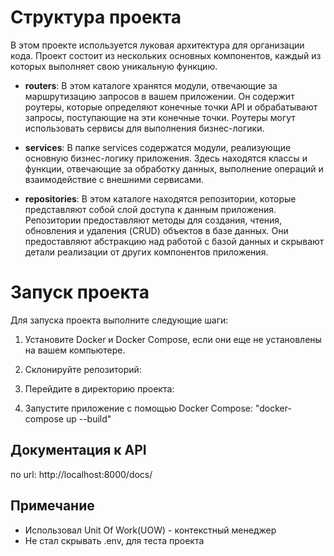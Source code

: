 # Структура проекта

В этом проекте используется луковая архитектура для организации кода. Проект состоит из нескольких основных компонентов, каждый из которых выполняет свою уникальную функцию.

- **routers**: В этом каталоге хранятся модули, отвечающие за маршрутизацию запросов в вашем приложении. Он содержит роутеры, которые определяют конечные точки API и обрабатывают запросы, поступающие на эти конечные точки. Роутеры могут использовать сервисы для выполнения бизнес-логики.

- **services**: В папке services содержатся модули, реализующие основную бизнес-логику приложения. Здесь находятся классы и функции, отвечающие за обработку данных, выполнение операций и взаимодействие с внешними сервисами.

- **repositories**: В этом каталоге находятся репозитории, которые представляют собой слой доступа к данным приложения. Репозитории предоставляют методы для создания, чтения, обновления и удаления (CRUD) объектов в базе данных. Они предоставляют абстракцию над работой с базой данных и скрывают детали реализации от других компонентов приложения.

# Запуск проекта

Для запуска проекта выполните следующие шаги:

1. Установите Docker и Docker Compose, если они еще не установлены на вашем компьютере.

2. Склонируйте репозиторий:

3. Перейдите в директорию проекта:

4. Запустите приложение с помощью Docker Compose: "docker-compose up --build"

## Документация к API
по url: http://localhost:8000/docs/


## Примечание
- Использовал Unit Of Work(UOW) - контекстный менеджер
- Не стал скрывать .env, для теста проекта